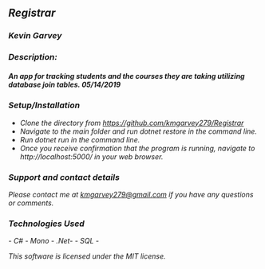 ## _Registrar_

### _***Kevin Garvey***_

### _Description:_
##### _An app for tracking students and the courses they are taking utilizing database join tables. 05/14/2019_

### _Setup/Installation_

- _Clone the directory from https://github.com/kmgarvey279/Registrar_
- _Navigate to the main folder and run dotnet restore in the command line._
- _Run dotnet run in the command line._
- _Once you receive confirmation that the program is running, navigate to http://localhost:5000/ in your web browser._

### _Support and contact details_

_Please contact me at kmgarvey279@gmail.com if you have any questions or comments._

### _Technologies Used_
_- C# - Mono - .Net- - SQL -_  

_This software is licensed under the MIT license._
